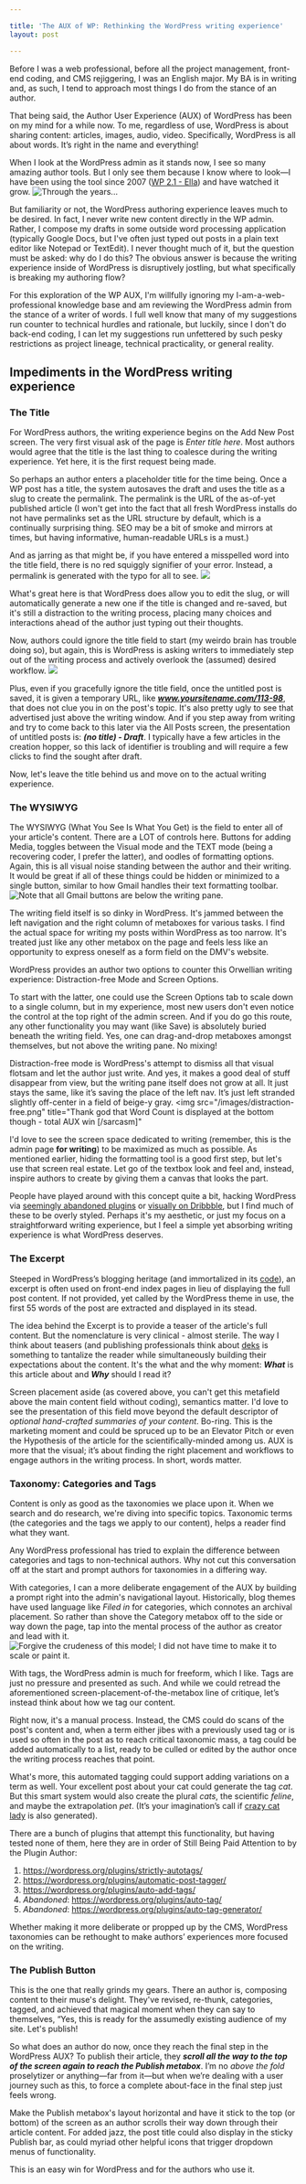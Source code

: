 ```yaml
---

title: 'The AUX of WP: Rethinking the WordPress writing experience'
layout: post

---
```

Before I was a web professional, before all the project management, front-end coding, and CMS rejiggering, I was an English major. My BA is in writing and, as such, I tend to approach most things I do from the stance of an author.

That being said, the Author User Experience (AUX) of WordPress has been on my mind for a while now. To me, regardless of use, WordPress is about sharing content: articles, images, audio, video. Specifically, WordPress is all about words. It’s right in the name and everything!

When I look at the WordPress admin as it stands now, I see so many amazing author tools. But I only see them because I know where to look—I have been using the tool since 2007 (<a href="https://wordpress.org/news/2007/01/ella-21/">WP 2.1 - Ella</a>) and have watched it grow.
<img src="/images/wp-through-the-years.png" alt="Through the years..." />

But familiarity or not, the WordPress authoring experience leaves much to be desired. In fact, I never write new content directly in the WP admin. Rather, I compose my drafts in some outside word processing application (typically Google Docs, but I've often just typed out posts in a plain text editor like Notepad or TextEdit). I never thought much of it, but the question must be asked: why do I do this? The obvious answer is because the writing experience inside of WordPress is disruptively jostling, but what specifically is breaking my authoring flow?

For this exploration of the WP AUX, I'm willfully ignoring my I-am-a-web-professional knowledge base and am reviewing the WordPress admin from the stance of a writer of words. I full well know that many of my suggestions run counter to technical hurdles and rationale, but luckily, since I don't do back-end coding, I can let my suggestions run unfettered by such pesky restrictions as project lineage, technical practicality, or general reality.

## Impediments in the WordPress writing experience

### The Title
For WordPress authors, the writing experience begins on the Add New Post screen. The very first visual ask of the page is _Enter title here_. Most authors would agree that the title is the last thing to coalesce during the writing experience. Yet here, it is the first request being made.

So perhaps an author enters a placeholder title for the time being. Once a WP post has a title, the system autosaves the draft and uses the title as a slug to create the permalink. The permalink is the URL of the as-of-yet published article (I won't get into the fact that all fresh WordPress installs do not have permalinks set as the URL structure by default, which is a continually surprising thing. SEO may be a bit of smoke and mirrors at times, but having informative, human-readable URLs is a must.)

And as jarring as that might be, if you have entered a misspelled word into the title field, there is no red squiggly signifier of your error. Instead, a permalink is generated with the typo for all to see.
<img src="/images/typo-title.png" />

What's great here is that WordPress does allow you to edit the slug, or will automatically generate a new one if the title is changed and re-saved, but it's still a distraction to the writing process, placing many choices and interactions ahead of the author just typing out their thoughts.

Now, authors could ignore the title field to start (my weirdo brain has trouble doing so), but again, this is WordPress is asking writers to immediately step out of the writing process and actively overlook the (assumed) desired workflow. <img src="/images/no-title-drafts.png" />

Plus, even if you gracefully ignore the title field, once the untitled post is saved, it is given a temporary URL, like _**www.yoursitename.com/113-98**_, that does not clue you in on the post's topic. It's also pretty ugly to see that advertised just above the writing window. And if you step away from writing and try to come back to this later via the All Posts screen, the presentation of untitled posts is: _**(no title) - Draft**_. I typically have a few articles in the creation hopper, so this lack of identifier is troubling and will require a few clicks to find the sought after draft.

Now, let's leave the title behind us and move on to the actual writing experience.

### The WYSIWYG
The WYSIWYG (What You See Is What You Get) is the field to enter all of your article's content. There are a LOT of controls here. Buttons for adding Media, toggles between the Visual mode and the TEXT mode (being a recovering coder, I prefer the latter), and oodles of formatting options. Again, this is all visual noise standing between the author and their writing. It would be great if all of these things could be hidden or minimized to a single button, similar to how Gmail handles their text formatting toolbar.
<img src="/images/gmail-formatting.png" title="Note that all Gmail buttons are below the writing pane." />

The writing field itself is so dinky in WordPress. It's jammed between the left navigation and the right column of metaboxes for various tasks. I find the actual space for writing my posts within WordPress as too narrow. It's treated just like any other metabox on the page and feels less like an opportunity to express oneself as a form field on the DMV's website.

WordPress provides an author two options to counter this Orwellian writing experience: Distraction-free Mode and Screen Options.

To start with the latter, one could use the Screen Options tab to scale down to a single column, but in my experience, most new users don't even notice the control at the top right of the admin screen. And if you do go this route, any other functionality you may want (like Save) is absolutely buried beneath the writing field. Yes, one can drag-and-drop metaboxes amongst themselves, but not above the writing pane. No mixing!

Distraction-free mode is WordPress's attempt to dismiss all that visual flotsam and let the author just write. And yes, it makes a good deal of stuff disappear from view, but the writing pane itself does not grow at all. It just stays the same, like it’s saving the place of the left nav. It’s just left stranded slightly off-center in a field of beige-y gray.
<img src="/images/distraction-free.png" title="Thank god that Word Count is displayed at the bottom though - total AUX win [/sarcasm]"

I'd love to see the screen space dedicated to writing (remember, this is the admin page **for writing**) to be maximized as much as possible. As mentioned earlier, hiding the formatting tool is a good first step, but let's use that screen real estate. Let go of the textbox look and feel and, instead, inspire authors to create by giving them a canvas that looks the part.

People have played around with this concept quite a bit, hacking WordPress via <a href="https://wordpress.org/plugins/reimagined-admin/screenshots/">seemingly abandoned plugins</a> or <a href="https://dribbble.com/search?q=wordpress+admin">visually on Dribbble</a>, but I find much of these to be overly styled. Perhaps it's my aesthetic, or just my focus on a straightforward writing experience, but I feel a simple yet absorbing writing experience is what WordPress deserves.

### The Excerpt
Steeped in WordPress’s blogging heritage (and immortalized in its <a href="https://codex.wordpress.org/Excerpt">code</a>), an excerpt is often used on front-end index pages in lieu of displaying the full post content. If not provided, yet called by the WordPress theme in use, the first 55 words of the post are extracted and displayed in its stead.

The idea behind the Excerpt is to provide a teaser of the article's full content. But the nomenclature is very clinical - almost sterile. The way I think about teasers (and publishing professionals think about <a href="http://mediacareers.about.com/od/glossary/g/dek.htm">deks</a> is something to tantalize the reader while simultaneously building their expectations about the content. It's the what and the why moment: _**What**_ is this article about and _**Why**_ should I read it?

Screen placement aside (as covered above, you can't get this metafield above the main content field without coding), semantics matter. I'd love to see the presentation of this field move beyond the default descriptor of _optional hand-crafted summaries of your content_. Bo-ring. This is the marketing moment and could be spruced up to be an Elevator Pitch or even the Hypothesis of the article for the scientifically-minded among us. AUX is more that the visual; it’s about finding the right placement and workflows to engage authors in the writing process. In short, words matter.

### Taxonomy: Categories and Tags
Content is only as good as the taxonomies we place upon it. When we search and do research, we're diving into specific topics. Taxonomic terms (the categories and the tags we apply to our content), helps a reader find what they want.

Any WordPress professional has tried to explain the difference between categories and tags to non-technical authors. Why not cut this conversation off at the start and prompt authors for taxonomies in a differing way.

With categories, I can a more deliberate engagement of the AUX by building a prompt right into the admin's navigational layout. Historically, blog themes have used language like _Filed in_ for categories, which connotes an archival placement. So rather than shove the Category metabox off to the side or way down the page, tap into the mental process of the author as creator and lead with it.
<img src="/images/post-in-cat.png" alt="Forgive the crudeness of this model; I did not have time to make it to scale or paint it." />

With tags, the WordPress admin is much for freeform, which I like. Tags are just no pressure and presented as such. And while we could retread the aforementioned screen-placement-of-the-metabox line of critique, let’s instead think about how we tag our content.

Right now, it's a manual process. Instead, the CMS could do scans of the post's content and, when a term either jibes with a previously used tag or is used so often in the post as to reach critical taxonomic mass, a tag could be added automatically to a list, ready to be culled or edited by the author once the writing process reaches that point.

What's more, this automated tagging could support adding variations on a term as well. Your excellent post about your cat could generate the tag _cat_. But this smart system would also create the plural _cats_, the scientific _feline_, and maybe the extrapolation _pet_. (It’s your imagination’s call if <a href="http://simpsons.wikia.com/wiki/Eleanor_Abernathy">crazy cat lady</a> is also generated).

There are a bunch of plugins that attempt this functionality, but having tested none of them, here they are in order of Still Being Paid Attention to by the Plugin Author:
  1. <a href="https://wordpress.org/plugins/strictly-autotags/">https://wordpress.org/plugins/strictly-autotags/</a>
  2. <a href="https://wordpress.org/plugins/automatic-post-tagger/">https://wordpress.org/plugins/automatic-post-tagger/</a>
  3. <a href="https://wordpress.org/plugins/auto-add-tags/">https://wordpress.org/plugins/auto-add-tags/</a>
  4. _Abandoned_: <a href="https://wordpress.org/plugins/auto-tag/">https://wordpress.org/plugins/auto-tag/</a>
  5. _Abandoned_: <a href="https://wordpress.org/plugins/auto-tag-generator/">https://wordpress.org/plugins/auto-tag-generator/</a>

Whether making it more deliberate or propped up by the CMS, WordPress taxonomies can be rethought to make authors’ experiences more focused on the writing.

### The Publish Button
This is the one that really grinds my gears. There an author is, composing content to their muse's delight. They've revised, re-thunk, categories, tagged, and achieved that magical moment when they can say to themselves, “Yes, this is ready for the assumedly existing audience of my site. Let's publish!

So what does an author do now, once they reach the final step in the WordPress AUX? To publish their article, they _**scroll all the way to the top of the screen again to reach the Publish metabox**_. I’m no _above the fold_ proselytizer or anything&mdash;far from it&mdash;but when we’re dealing with a user journey such as this, to force a complete about-face in the final step just feels wrong.

Make the Publish metabox's layout horizontal and have it stick to the top (or bottom) of the screen as an author scrolls their way down through their article content. For added jazz, the post title could also display in the sticky Publish bar, as could myriad other helpful icons that trigger dropdown menus of functionality.

This is an easy win for WordPress and for the authors who use it.
